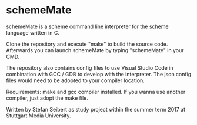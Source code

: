 # schemeMate

schemeMate is a scheme command line interpreter for the [scheme](http://www.scheme.com/tspl4/intro.html#./intro:h1) language written in C. 

Clone the repository and execute "make" to build the source code.
Afterwards you can launch schemeMate by typing "schemeMate" in your CMD.

The repository also contains config files to use Visual Studio Code
in combination with GCC / GDB to develop with the interpreter.
The json config files would need to be adopted to your compiler location.

Requirements: make and gcc compiler installed. If you wanna use another compiler, just adopt the make file.

Written by Stefan Seibert as study project within the summer term 2017 at Stuttgart Media University.

